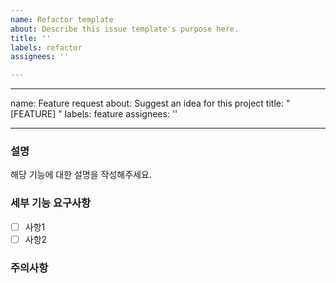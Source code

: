 ```yaml
---
name: Refactor template
about: Describe this issue template's purpose here.
title: ''
labels: refactor
assignees: ''

---
```


---
name: Feature request
about: Suggest an idea for this project
title: "[FEATURE] "
labels: feature
assignees: ''

---

### 설명

해당 기능에 대한 설명을 작성해주세요.

### 세부 기능 요구사항

- [ ]  사항1
- [ ]  사항2

### 주의사항
